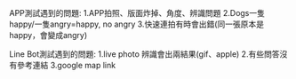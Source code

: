 APP測試遇到的問題:
1.APP拍照、版面炸掉、角度、辨識問題
2.Dogs一隻happy/一隻angry=happy, no angry
3.快速連拍有時會出錯(同一張原本是happy，會變成angry)

Line Bot測試遇到的問題:
1.live photo 辨識會出兩結果(gif、apple)
2.有些問答沒有參考連結
3.google map link
